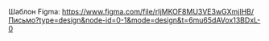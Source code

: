 Шаблон Figma: https://www.figma.com/file/rIjMKOF8MU3VE3wGXmjIHB/Письмо?type=design&node-id=0-1&mode=design&t=6mu65dAVox13BDxL-0
